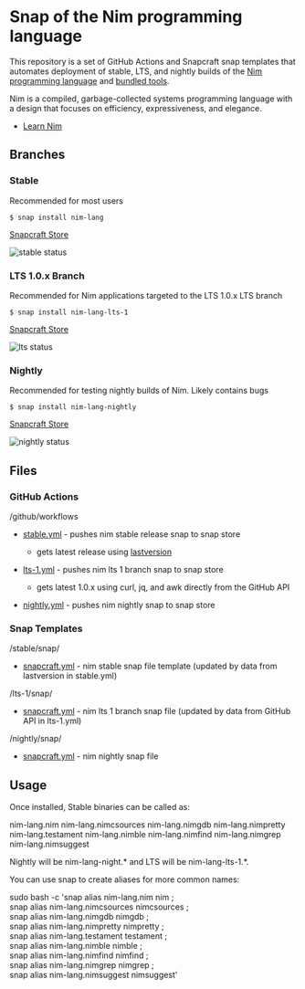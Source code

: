 
# Snap of the Nim programming language

This repository is a set of GitHub Actions and Snapcraft snap templates that automates deployment of stable, LTS, and nightly builds of the [Nim programming language](https://nim-lang.org/) and [bundled tools](https://nim-lang.org/docs/tools.html).

Nim is a compiled, garbage-collected systems programming language with a design that focuses on efficiency, expressiveness, and elegance.

* [Learn Nim](https://nim-lang.org/learn.html)

## Branches

### Stable

Recommended for most users

`$ snap install nim-lang`

[Snapcraft Store](https://snapcraft.io/nim-lang)

![stable status](https://github.com/sirredbeard/nim_lang_snap/workflows/stable/badge.svg)

### LTS 1.0.x Branch

Recommended for Nim applications targeted to the LTS 1.0.x LTS branch

`$ snap install nim-lang-lts-1`

[Snapcraft Store](https://snapcraft.io/nim-lang-lts-1)

![lts status](https://github.com/sirredbeard/nim_lang_snap/workflows/lts-1/badge.svg)

### Nightly

Recommended for testing nightly builds of Nim. Likely contains bugs

`$ snap install nim-lang-nightly`

[Snapcraft Store](https://snapcraft.io/nim-lang-nightly)

![nightly status](https://github.com/sirredbeard/nim_lang_snap/workflows/nightly/badge.svg)

## Files

### GitHub Actions

/github/workflows

* [stable.yml](https://github.com/sirredbeard/nim_lang_snap/tree/master/.github/workflows) - pushes nim stable release snap to snap store

  * gets latest release using [lastversion](https://github.com/dvershinin/lastversion)

* [lts-1.yml](https://github.com/sirredbeard/nim_lang_snap/tree/master/.github/workflows) - pushes nim lts 1 branch snap to snap store

  * gets latest 1.0.x using curl, jq, and awk directly from the GitHub API

* [nightly.yml](https://github.com/sirredbeard/nim_lang_snap/blob/master/.github/workflows/nightly.yml) - pushes nim nightly snap to snap store

### Snap Templates

/stable/snap/

* [snapcraft.yml](https://github.com/sirredbeard/nim_lang_snap/blob/master/stable/snap/snapcraft.yaml) - nim stable snap file template (updated by data from lastversion in stable.yml)

/lts-1/snap/

* [snapcraft.yml](https://github.com/sirredbeard/nim_lang_snap/blob/master/lts-1/snap/snapcraft.yaml) - nim lts 1 branch snap file (updated by data from GitHub API in lts-1.yml)

/nightly/snap/

* [snapcraft.yml](https://github.com/sirredbeard/nim_lang_snap/blob/master/nightly/snap/snapcraft.yaml) - nim nightly snap file

## Usage

Once installed, Stable binaries can be called as:

nim-lang.nim
nim-lang.nimcsources
nim-lang.nimgdb
nim-lang.nimpretty
nim-lang.testament
nim-lang.nimble
nim-lang.nimfind
nim-lang.nimgrep
nim-lang.nimsuggest

Nightly will be nim-lang-night.* and LTS will be nim-lang-lts-1.*.

You can use snap to create aliases for more common names:

sudo bash -c 'snap alias nim-lang.nim nim ;\
    snap alias nim-lang.nimcsources nimcsources ;\
    snap alias nim-lang.nimgdb nimgdb ;\
    snap alias nim-lang.nimpretty nimpretty ;\
     snap alias nim-lang.testament testament ;\
     snap alias nim-lang.nimble nimble ;\
     snap alias nim-lang.nimfind nimfind ;\
     snap alias nim-lang.nimgrep nimgrep ;\
     snap alias nim-lang.nimsuggest nimsuggest'
